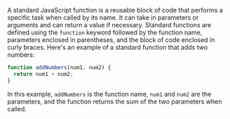 A standard JavaScript function is a reusable block of code that performs a specific task when called by its name. It can take in parameters or arguments and can return a value if necessary. Standard functions are defined using the `function` keyword followed by the function name, parameters enclosed in parentheses, and the block of code enclosed in curly braces. Here's an example of a standard function that adds two numbers:

```javascript
function addNumbers(num1, num2) {
  return num1 + num2;
}
```

In this example, `addNumbers` is the function name, `num1` and `num2` are the parameters, and the function returns the sum of the two parameters when called.
